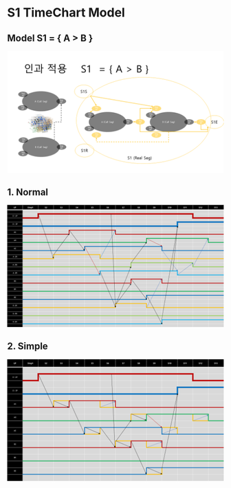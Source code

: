 # S1 TimeChart Model
## Model S1 = { A > B }
![model](/Doc/TimeChart/IMG/Model.PNG)

## 1. Normal
![normal](/Doc/TimeChart/IMG/S1_normal.PNG)

## 2. Simple
![simple1](/Doc/TimeChart/IMG/S1_simple.PNG)
